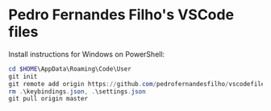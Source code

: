 # Pedro Fernandes Filho's VSCode files

Install instructions for Windows on PowerShell:
````powershell
cd $HOME\AppData\Roaming\Code\User
git init
git remote add origin https://github.com/pedrofernandesfilho/vscodefiles.git
rm .\keybindings.json, .\settings.json
git pull origin master
````
